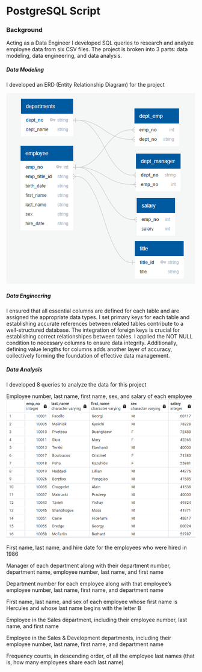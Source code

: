 # PostgreSQL Script

### Background 
Acting as a Data Engineer I developed SQL queries to research and analyze employee data from six CSV files. The project is broken into 3 parts: data modeling, data engineering, and data analysis.

##### Data Modeling

I developed an ERD (Entity Relationship Diagram) for the project

![Alt Text](https://github.com/peatk/SQL-Challenge/blob/main/EmployeeSQL/data/ERD.png)

##### Data Engineering

I ensured that all essential columns are defined for each table and are assigned the appropriate data types. I set primary keys for each table and establishing accurate references between related tables contribute to a well-structured database. The integration of foreign keys is crucial for establishing correct relationshipes between tables. I applied the NOT NULL condition to necessary columns to ensure data integrity. Additionally, defining value lengths for columns adds another layer of accuracy, collectively forming the foundation of effective data management.

##### Data Analysis
I developed 8 queries to analyze the data for this project

Employee number, last name, first name, sex, and salary of each employee
![Alt Text](https://github.com/peatk/SQL-Challenge/blob/main/EmployeeSQL/data/employee_list(1).png)

First name, last name, and hire date for the employees who were hired in 1986

Manager of each department along with their department number, department name, employee number, last name, and first name

Department number for each employee along with that employee’s employee number, last name, first name, and department name

First name, last name, and sex of each employee whose first name is Hercules and whose last name begins with the letter B

Employee in the Sales department, including their employee number, last name, and first name

Employee in the Sales & Development departments, including their employee number, last name, first name, and department name

Frequency counts, in descending order, of all the employee last names (that is, how many employees share each last name)



